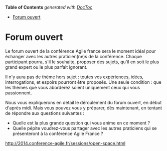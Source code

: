 <!-- START doctoc generated TOC please keep comment here to allow auto update -->
<!-- DON'T EDIT THIS SECTION, INSTEAD RE-RUN doctoc TO UPDATE -->
**Table of Contents**  *generated with [DocToc](https://github.com/thlorenz/doctoc)*

- [Forum ouvert](#forum-ouvert)

<!-- END doctoc generated TOC please keep comment here to allow auto update -->

# Forum ouvert
Le forum ouvert de la conférence Agile france sera le moment idéal pour échanger avec les autres praticien(ne)s de la conférence. Chaque participant pourra, s'il le souhaite, proposer des sujets, qu'il en soit le plus grand expert ou le plus parfait ignorant.

Il n'y aura pas de thème hors sujet : toutes vos expériences, idées, interrogations, et espoirs pourront être proposés. Une seule condition : que les thèmes que vous aborderez soient uniquement ceux qui vous passionnent.

Nous vous expliquerons en détail le déroulement du forum ouvert, en début d'après midi. Mais vous pouvez vous y préparer, dès maintenant, en tentant de répondre aux questions suivantes :

- Quelle est la plus grande question qui vous anime en ce moment ?
- Quelle pépite voudrez-vous partager avec les autres praticiens qui se présenteront à la conférence Agile France ?

http://2014.conference-agile.fr/sessions/open-space.html
